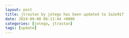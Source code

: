 ```yaml
---
layout: post
title: jtrastan by jotego has been updated to 3a2e91f
date: 2024-09-08 06:11:44 +0000
categories: [jotego, jtrastan]
tags: [update]
---
```


